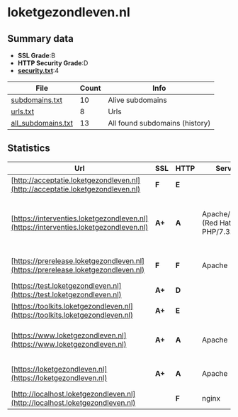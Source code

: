 

# loketgezondleven.nl
## Summary data


 - **SSL Grade**:B
 - **HTTP Security Grade**:D
 - **[security.txt](https://www.digitaleoverheid.nl/nieuws/standaard-security-txt-nu-verplicht-voor-overheid/)**:4


| File       | Count | Info |
|------------|-------|------|
|[subdomains.txt](/data/loketgezondleven.nl/subdomains.txt)|10|Alive subdomains|
|[urls.txt](/data/loketgezondleven.nl/urls.txt)|8|Urls|
|[all_subdomains.txt](/data/loketgezondleven.nl/all_subdomains.txt)|13|All found subdomains (history)|


## Statistics


| Url | SSL | HTTP | Server | Cookie | HSTS | CORS | CTO | CSP | XFO | XXP | RP |FP| Tech |Title |
|--------|-------|-------|------|------|------|------|------|------|------|------|------|------|------|------|
|[http://acceptatie.loketgezondleven.nl](http://acceptatie.loketgezondleven.nl)| **F**| **E**|| | | | | | | | :white_check_mark: | |||
|[https://interventies.loketgezondleven.nl](https://interventies.loketgezondleven.nl)| **A+**| **A**|Apache/2.4.34 (Red Hat) PHP/7.3.33| |:white_check_mark: | | | | :white_check_mark: | :white_check_mark: | :white_check_mark: | |Apache HTTP Server:2.4.34 Drupal HSTS PHP:7.3.33 Red Hat|Atlasinfectiezie...|
|[https://prerelease.loketgezondleven.nl](https://prerelease.loketgezondleven.nl)| **F**| **F**|Apache| | | | | | | | :white_check_mark: | |Apache HTTP Server HSTS|webserver|
|[https://test.loketgezondleven.nl](https://test.loketgezondleven.nl)| **A+**| **D**||:warning: |:white_check_mark: | | | | | | :white_check_mark: | |F5 BigIP HSTS||
|[https://toolkits.loketgezondleven.nl](https://toolkits.loketgezondleven.nl)| **A+**| **E**|| | | | | | | | :white_check_mark: | |HSTS Varnish||
|[https://www.loketgezondleven.nl](https://www.loketgezondleven.nl)| **A+**| **A**|Apache| |:white_check_mark: | | | | :white_check_mark: | :white_check_mark: | :white_check_mark: | |Apache HTTP Server Drupal HSTS PHP|Loket Gezond Lev...|
|[https://loketgezondleven.nl](https://loketgezondleven.nl)| **A+**| **A**|Apache| |:white_check_mark: | | | | :white_check_mark: | :white_check_mark: | :white_check_mark: | |Apache HTTP Server HSTS|301 Moved Perman...|
|[http://localhost.loketgezondleven.nl](http://localhost.loketgezondleven.nl)| | **F**|nginx| | | :warning:| | | | | :white_check_mark: | |Nginx|(404 Not Found)|

